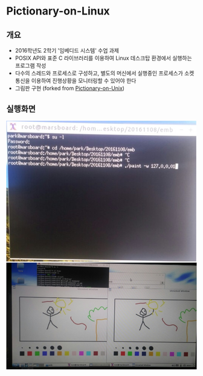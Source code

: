 
# Pictionary-on-Linux

## 개요
- 2016학년도 2학기 '임베디드 시스템' 수업 과제
- POSIX API와 표준 C 라이브러리를 이용하여 Linux 데스크탑 환경에서 실행하는 프로그램 작성
- 다수의 스레드와 프로세스로 구성하고, 별도의 머신에서 실행중인 프로세스가 소켓 통신을 이용하여 진행상황을 모니터링할 수 있어야 한다
- 그림판 구현 (forked from [Pictionary-on-Unix](https://github.com/NaniteFactory/Pictionary-on-Unix))

## 실행화면
![1](./docs/1.png)
![2](./docs/2.jpg)
